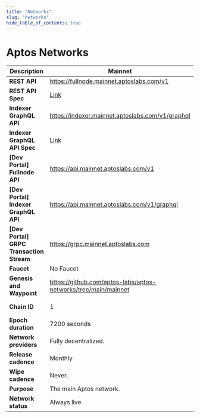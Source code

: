 ```yaml
---
title: "Networks"
slug: "networks"
hide_table_of_contents: true
---
```


# Aptos Networks

|Description                                 |Mainnet | Testnet | Devnet |
|--------------------------------------------|---|---|---|
|**REST API**             | https://fullnode.mainnet.aptoslabs.com/v1 | https://fullnode.testnet.aptoslabs.com/v1 | https://fullnode.devnet.aptoslabs.com/v1 |
|**REST API Spec**        | <a href="https://fullnode.mainnet.aptoslabs.com/v1/spec#/">Link</a> | <a href="https://fullnode.testnet.aptoslabs.com/v1/spec#/">Link</a> | <a href="https://fullnode.devnet.aptoslabs.com/v1/spec#/">Link</a> |
|**Indexer GraphQL API**          | https://indexer.mainnet.aptoslabs.com/v1/graphql | https://indexer-testnet.staging.gcp.aptosdev.com/v1/graphql | https://indexer-devnet.staging.gcp.aptosdev.com/v1/graphql |
|**Indexer GraphQL API Spec**     | <a href="https://cloud.hasura.io/public/graphiql?endpoint=https://indexer.mainnet.aptoslabs.com/v1/graphql">Link</a> | <a href="https://cloud.hasura.io/public/graphiql?endpoint=https://indexer-testnet.staging.gcp.aptosdev.com/v1/graphql">Link</a> | <a href="https://cloud.hasura.io/public/graphiql?endpoint=https://indexer-devnet.staging.gcp.aptosdev.com/v1/graphql">Link</a> |
|**[Dev Portal] Fullnode API**          | https://api.mainnet.aptoslabs.com/v1 | https://api.testnet.aptoslabs.com/v1 | https://api.devnet.aptoslabs.com/v1 |
|**[Dev Portal] Indexer GraphQL API**          | https://api.mainnet.aptoslabs.com/v1/graphql | https://api.testnet.aptoslabs.com/v1/graphql | https://api.devnet.aptoslabs.com/v1/graphql |
|**[Dev Portal] GRPC Transaction Stream**          | https://grpc.mainnet.aptoslabs.com | https://grpc.testnet.aptoslabs.com | https://grpc.devnet.aptoslabs.com |
|**Faucet**               | No Faucet | https://faucet.testnet.aptoslabs.com/ | https://faucet.devnet.aptoslabs.com/ |
|**Genesis and Waypoint** | https://github.com/aptos-labs/aptos-networks/tree/main/mainnet | https://github.com/aptos-labs/aptos-networks/tree/main/testnet| https://github.com/aptos-labs/aptos-networks/tree/main/devnet |
|**Chain ID**             | 1 | 2 | [On Aptos Explorer **select Devnet from top right**](https://explorer.aptoslabs.com/?network=Devnet).|
|**Epoch duration**       | 7200 seconds |7200 seconds | 7200 seconds |
|**Network providers**    | Fully decentralized. | Managed by Aptos Labs on behalf of Aptos Foundation. | Managed by Aptos Labs on behalf of Aptos Foundation. |
|**Release cadence**      | Monthly | Monthly | Weekly |
|**Wipe cadence**         | Never. | Never. | On update. |
|**Purpose**              | The main Aptos network. | Long-lived test network. | Bleeding edge and exploratory. |
|**Network status**       | Always live. | Always live. | Almost always live, with brief interruptions during updates. |
